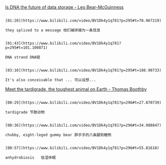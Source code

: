 [Is DNA the future of data storage - Leo Bear-McGuinness](https://www.bilibili.com/video/BV1Dk4y1q781?p=295)

```ad-note

[01:20](https://www.bilibili.com/video/BV1Dk4y1q781?p=295#t=78.967219)

they spliced to a message 他们被拼接为一条信息
```

```ad-note

[01:43](https://www.bilibili.com/video/BV1Dk4y1q781?p=295#t=101.100871)

DNA strand DNA链
```

```ad-note

[03:10](https://www.bilibili.com/video/BV1Dk4y1q781?p=295#t=188.90733)

It's also conceivable that ... 可以设想...
```



[Meet the tardigrade, the toughest animal on Earth - Thomas Boothby](https://www.bilibili.com/video/BV1Dk4y1q781?p=296)

```ad-note

[00:29](https://www.bilibili.com/video/BV1Dk4y1q781?p=296#t=27.870739)

tardigrade 节肢动物
```

```ad-note

[00:36](https://www.bilibili.com/video/BV1Dk4y1q781?p=296#t=34.988847)

chubby, eight-leged gummy bear 胖乎乎的八条腿软糖熊
```

```ad-note

[00:57](https://www.bilibili.com/video/BV1Dk4y1q781?p=296#t=55.81618)

anhydrobiosis   低湿休眠
```